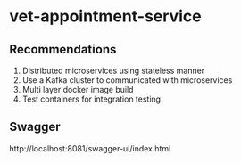 # vet-appointment-service

## Recommendations

1. Distributed microservices using stateless manner
2. Use a Kafka cluster to communicated with microservices
3. Multi layer docker image build
4. Test containers for integration testing



## Swagger
http://localhost:8081/swagger-ui/index.html
